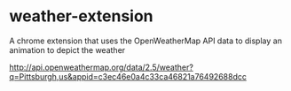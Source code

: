 # weather-extension
A chrome extension that uses the OpenWeatherMap API data to display an animation to depict the weather


http://api.openweathermap.org/data/2.5/weather?q=Pittsburgh,us&appid=c3ec46e0a4c33ca46821a76492688dcc
